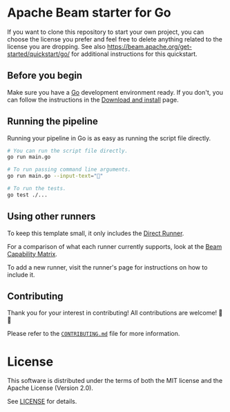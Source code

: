 # Apache Beam starter for Go

If you want to clone this repository to start your own project,
you can choose the license you prefer and feel free to delete anything related to the license you are dropping.
See also https://beam.apache.org/get-started/quickstart/go/ for additional instructions for this quickstart.

## Before you begin

Make sure you have a [Go](https://go.dev/) development environment ready.
If you don't, you can follow the instructions in the
[Download and install](https://go.dev/doc/install) page.

## Running the pipeline

Running your pipeline in Go is as easy as running the script file directly.

```sh
# You can run the script file directly.
go run main.go

# To run passing command line arguments.
go run main.go --input-text="🎉"

# To run the tests.
go test ./...
```

## Using other runners

To keep this template small, it only includes the [Direct Runner](https://beam.apache.org/documentation/runners/direct/).

For a comparison of what each runner currently supports, look at the [Beam Capability Matrix](https://beam.apache.org/documentation/runners/capability-matrix/).

To add a new runner, visit the runner's page for instructions on how to include it.

## Contributing

Thank you for your interest in contributing!
All contributions are welcome! 🎉🎊

Please refer to the [`CONTRIBUTING.md`](CONTRIBUTING.md) file for more information.

# License

This software is distributed under the terms of both the MIT license and the
Apache License (Version 2.0).

See [LICENSE](LICENSE) for details.
